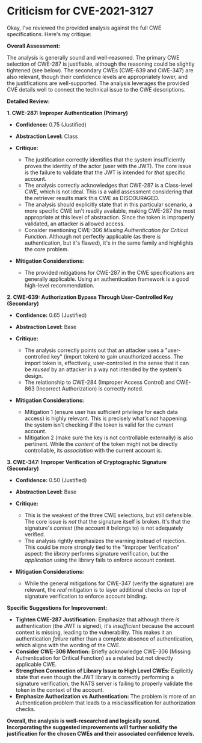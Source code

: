 # Criticism for CVE-2021-3127

Okay, I've reviewed the provided analysis against the full CWE specifications. Here's my critique:

**Overall Assessment:**

The analysis is generally sound and well-reasoned. The primary CWE selection of CWE-287 is justifiable, although the reasoning could be slightly tightened (see below). The secondary CWEs (CWE-639 and CWE-347) are also relevant, though their confidence levels are appropriately lower, and the justifications are well-supported. The analysis leverages the provided CVE details well to connect the technical issue to the CWE descriptions.

**Detailed Review:**

**1. CWE-287: Improper Authentication (Primary)**

*   **Confidence:** 0.75 (Justified)
*   **Abstraction Level:** Class
*   **Critique:**

    *   The justification correctly identifies that the system insufficiently proves the identity of the actor (user with the JWT). The core issue is the failure to validate that the JWT is intended for *that* specific account.
    *  The analysis correctly acknowledges that CWE-287 is a Class-level CWE, which is not ideal. This is a valid assessment considering that the retriever results mark this CWE as DISCOURAGED.
    *   The analysis should explicitly state that in this particular scenario, a more specific CWE isn't readily available, making CWE-287 the most appropriate at this level of abstraction. Since the token is improperly validated, an attacker is allowed access.
    *   Consider mentioning CWE-306 *Missing Authentication for Critical Function*. Although not perfectly applicable (as there *is* authentication, but it's flawed), it's in the same family and highlights the core problem.
*   **Mitigation Considerations:**
    *   The provided mitigations for CWE-287 in the CWE specifications are generally applicable. Using an authentication framework is a good high-level recommendation.

**2. CWE-639: Authorization Bypass Through User-Controlled Key (Secondary)**

*   **Confidence:** 0.65 (Justified)
*   **Abstraction Level:** Base
*   **Critique:**

    *   The analysis correctly points out that an attacker uses a "user-controlled key" (import token) to gain unauthorized access. The import token is, effectively, user-controlled in the sense that it can be *reused* by an attacker in a way not intended by the system's design.
    *   The relationship to CWE-284 (Improper Access Control) and CWE-863 (Incorrect Authorization) is correctly noted.

*   **Mitigation Considerations:**
    *   Mitigation 1 (ensure user has sufficient privilege for each data access) is highly relevant. This is precisely what's *not* happening: the system isn't checking if the token is valid for the *current* account.
    *   Mitigation 2 (make sure the key is not controllable externally) is also pertinent. While the *content* of the token might not be directly controllable, its *association* with the current account is.

**3. CWE-347: Improper Verification of Cryptographic Signature (Secondary)**

*   **Confidence:** 0.50 (Justified)
*   **Abstraction Level:** Base
*   **Critique:**

    *   This is the weakest of the three CWE selections, but still defensible. The core issue is *not* that the signature itself is broken. It's that the signature's *context* (the account it belongs to) is not adequately verified.
    *   The analysis rightly emphasizes the warning instead of rejection. This could be more strongly tied to the "Improper Verification" aspect: the *library* performs signature verification, but the *application* using the library fails to enforce account context.
*   **Mitigation Considerations:**
    *   While the general mitigations for CWE-347 (verify the signature) are relevant, the *real* mitigation is to layer additional checks *on top* of signature verification to enforce account binding.

**Specific Suggestions for Improvement:**

*   **Tighten CWE-287 Justification:** Emphasize that although there *is* authentication (the JWT is signed), it's *insufficient* because the account context is missing, leading to the vulnerability. This makes it an authentication *failure* rather than a complete absence of authentication, which aligns with the wording of the CWE.
*   **Consider CWE-306 Mention:** Briefly acknowledge CWE-306 (Missing Authentication for Critical Function) as a related but not directly applicable CWE.
*   **Strengthen Connection of Library Issue to High Level CWEs:** Explicitly state that even though the JWT library is correctly performing a signature verification, the NATS server is failing to properly validate the token in the context of the account.
*   **Emphasize Authorization vs Authentication:** The problem is more of an Authentication problem that leads to a misclassification for authorization checks.

**Overall, the analysis is well-researched and logically sound. Incorporating the suggested improvements will further solidify the justification for the chosen CWEs and their associated confidence levels.**